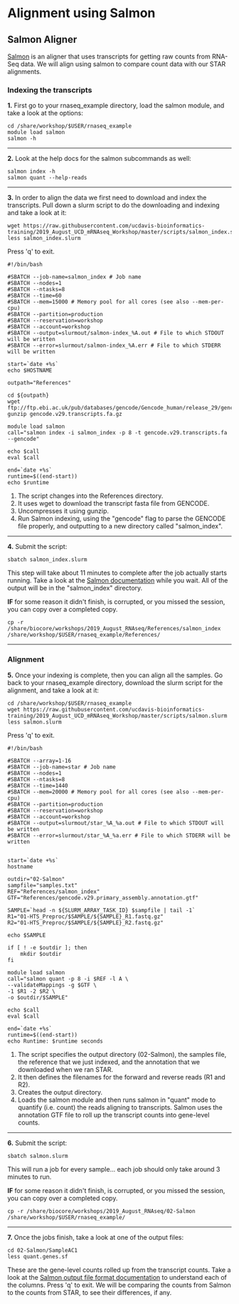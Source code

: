 # Alignment using Salmon

## Salmon Aligner
[Salmon](https://salmon.readthedocs.io/en/latest/salmon.html) is an aligner that uses transcripts for getting raw counts from RNA-Seq data. We will align using salmon to compare count data with our STAR alignments.

### Indexing the transcripts

**1\.** First go to your rnaseq_example directory, load the salmon module, and take a look at the options:

	cd /share/workshop/$USER/rnaseq_example
	module load salmon
	salmon -h

-----

**2\.** Look at the help docs for the salmon subcommands as well:

	salmon index -h
	salmon quant --help-reads

-----

**3\.** In order to align the data we first need to download and index the transcripts. Pull down a slurm script to do the downloading and indexing and take a look at it:

	wget https://raw.githubusercontent.com/ucdavis-bioinformatics-training/2019_August_UCD_mRNAseq_Workshop/master/scripts/salmon_index.slurm
	less salmon_index.slurm

Press 'q' to exit.

	#!/bin/bash

	#SBATCH --job-name=salmon_index # Job name
	#SBATCH --nodes=1
	#SBATCH --ntasks=8
	#SBATCH --time=60
	#SBATCH --mem=15000 # Memory pool for all cores (see also --mem-per-cpu)
	#SBATCH --partition=production
	#SBATCH --reservation=workshop
	#SBATCH --account=workshop
	#SBATCH --output=slurmout/salmon-index_%A.out # File to which STDOUT will be written
	#SBATCH --error=slurmout/salmon-index_%A.err # File to which STDERR will be written

	start=`date +%s`
	echo $HOSTNAME

	outpath="References"

	cd ${outpath}
	wget ftp://ftp.ebi.ac.uk/pub/databases/gencode/Gencode_human/release_29/gencode.v29.transcripts.fa.gz
	gunzip gencode.v29.transcripts.fa.gz

	module load salmon
	call="salmon index -i salmon_index -p 8 -t gencode.v29.transcripts.fa --gencode"

	echo $call
	eval $call

	end=`date +%s`
	runtime=$((end-start))
	echo $runtime

1. The script changes into the References directory.
1. It uses wget to download the transcript fasta file from GENCODE.
1. Uncompresses it using gunzip.
1. Run Salmon indexing, using the "gencode" flag to parse the GENCODE file properly, and outputting to a new directory called "salmon_index".

-----

**4\.** Submit the script:

	sbatch salmon_index.slurm

This step will take about 11 minutes to complete after the job actually starts running. Take a look at the [Salmon documentation](https://salmon.readthedocs.io/en/latest/salmon.html) while you wait. All of the output will be in the "salmon_index" directory.

**IF** for some reason it didn't finish, is corrupted, or you missed the session, you can copy over a completed copy.

	cp -r /share/biocore/workshops/2019_August_RNAseq/References/salmon_index /share/workshop/$USER/rnaseq_example/References/

-----

### Alignment

**5\.** Once your indexing is complete, then you can align all the samples. Go back to your rnaseq_example directory, download the slurm script for the alignment, and take a look at it:

	cd /share/workshop/$USER/rnaseq_example
	wget https://raw.githubusercontent.com/ucdavis-bioinformatics-training/2019_August_UCD_mRNAseq_Workshop/master/scripts/salmon.slurm
	less salmon.slurm

Press 'q' to exit.

	#!/bin/bash

	#SBATCH --array=1-16
	#SBATCH --job-name=star # Job name
	#SBATCH --nodes=1
	#SBATCH --ntasks=8
	#SBATCH --time=1440
	#SBATCH --mem=20000 # Memory pool for all cores (see also --mem-per-cpu)
	#SBATCH --partition=production
	#SBATCH --reservation=workshop
	#SBATCH --account=workshop
	#SBATCH --output=slurmout/star_%A_%a.out # File to which STDOUT will be written
	#SBATCH --error=slurmout/star_%A_%a.err # File to which STDERR will be written


	start=`date +%s`
	hostname

	outdir="02-Salmon"
	sampfile="samples.txt"
	REF="References/salmon_index"
	GTF="References/gencode.v29.primary_assembly.annotation.gtf"

	SAMPLE=`head -n ${SLURM_ARRAY_TASK_ID} $sampfile | tail -1`
	R1="01-HTS_Preproc/$SAMPLE/${SAMPLE}_R1.fastq.gz"
	R2="01-HTS_Preproc/$SAMPLE/${SAMPLE}_R2.fastq.gz"

	echo $SAMPLE

	if [ ! -e $outdir ]; then
	    mkdir $outdir
	fi

	module load salmon
	call="salmon quant -p 8 -i $REF -l A \
	--validateMappings -g $GTF \
	-1 $R1 -2 $R2 \
	-o $outdir/$SAMPLE"

	echo $call
	eval $call

	end=`date +%s`
	runtime=$((end-start))
	echo Runtime: $runtime seconds

1. The script specifies the output directory (02-Salmon), the samples file, the reference that we just indexed, and the annotation that we downloaded when we ran STAR.
1. It then defines the filenames for the forward and reverse reads (R1 and R2).
1. Creates the output directory.
1. Loads the salmon module and then runs salmon in "quant" mode to quantify (i.e. count) the reads aligning to transcripts. Salmon uses the annotation GTF file to roll up the transcript counts into gene-level counts.

-----

**6\.** Submit the script:

	sbatch salmon.slurm

This will run a job for every sample... each job should only take around 3 minutes to run.

**IF** for some reason it didn't finish, is corrupted, or you missed the session, you can copy over a completed copy.

	cp -r /share/biocore/workshops/2019_August_RNAseq/02-Salmon /share/workshop/$USER/rnaseq_example/

-----

**7\.** Once the jobs finish, take a look at one of the output files:

	cd 02-Salmon/SampleAC1
	less quant.genes.sf

These are the gene-level counts rolled up from the transcript counts. Take a look at the [Salmon output file format documentation](https://salmon.readthedocs.io/en/latest/file_formats.html#fileformats) to understand each of the columns. Press 'q' to exit. We will be comparing the counts from Salmon to the counts from STAR, to see their differences, if any.